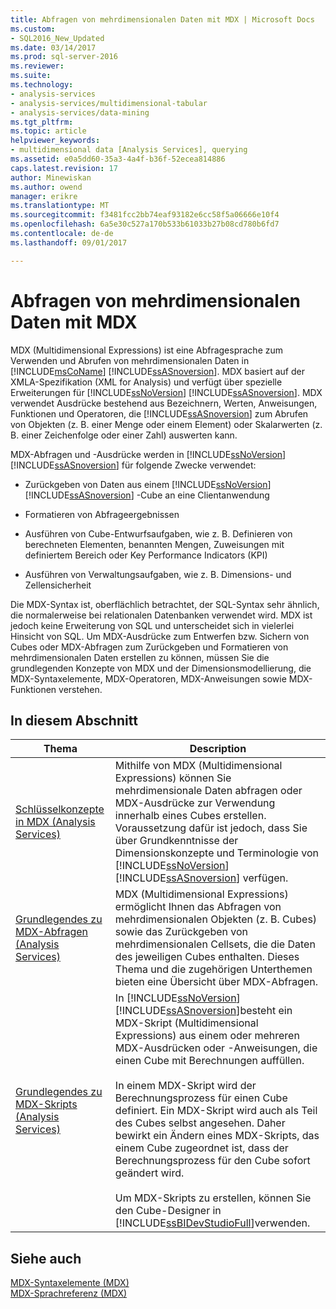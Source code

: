 ```yaml
---
title: Abfragen von mehrdimensionalen Daten mit MDX | Microsoft Docs
ms.custom:
- SQL2016_New_Updated
ms.date: 03/14/2017
ms.prod: sql-server-2016
ms.reviewer: 
ms.suite: 
ms.technology:
- analysis-services
- analysis-services/multidimensional-tabular
- analysis-services/data-mining
ms.tgt_pltfrm: 
ms.topic: article
helpviewer_keywords:
- multidimensional data [Analysis Services], querying
ms.assetid: e0a5dd60-35a3-4a4f-b36f-52ecea814886
caps.latest.revision: 17
author: Minewiskan
ms.author: owend
manager: erikre
ms.translationtype: MT
ms.sourcegitcommit: f3481fcc2bb74eaf93182e6cc58f5a06666e10f4
ms.openlocfilehash: 6a5e30c527a170b533b61033b27b08cd780b6fd7
ms.contentlocale: de-de
ms.lasthandoff: 09/01/2017

---
```

# <a name="querying-multidimensional-data-with-mdx"></a>Abfragen von mehrdimensionalen Daten mit MDX
  MDX (Multidimensional Expressions) ist eine Abfragesprache zum Verwenden und Abrufen von mehrdimensionalen Daten in [!INCLUDE[msCoName](../../../includes/msconame-md.md)] [!INCLUDE[ssASnoversion](../../../includes/ssasnoversion-md.md)]. MDX basiert auf der XMLA-Spezifikation (XML for Analysis) und verfügt über spezielle Erweiterungen für [!INCLUDE[ssNoVersion](../../../includes/ssnoversion-md.md)] [!INCLUDE[ssASnoversion](../../../includes/ssasnoversion-md.md)]. MDX verwendet Ausdrücke bestehend aus Bezeichnern, Werten, Anweisungen, Funktionen und Operatoren, die [!INCLUDE[ssASnoversion](../../../includes/ssasnoversion-md.md)] zum Abrufen von Objekten (z. B. einer Menge oder einem Element) oder Skalarwerten (z. B. einer Zeichenfolge oder einer Zahl) auswerten kann.  
  
 MDX-Abfragen und -Ausdrücke werden in [!INCLUDE[ssNoVersion](../../../includes/ssnoversion-md.md)] [!INCLUDE[ssASnoversion](../../../includes/ssasnoversion-md.md)] für folgende Zwecke verwendet:  
  
-   Zurückgeben von Daten aus einem [!INCLUDE[ssNoVersion](../../../includes/ssnoversion-md.md)] [!INCLUDE[ssASnoversion](../../../includes/ssasnoversion-md.md)] -Cube an eine Clientanwendung  
  
-   Formatieren von Abfrageergebnissen  
  
-   Ausführen von Cube-Entwurfsaufgaben, wie z. B. Definieren von berechneten Elementen, benannten Mengen, Zuweisungen mit definiertem Bereich oder Key Performance Indicators (KPI)  
  
-   Ausführen von Verwaltungsaufgaben, wie z. B. Dimensions- und Zellensicherheit  
  
 Die MDX-Syntax ist, oberflächlich betrachtet, der SQL-Syntax sehr ähnlich, die normalerweise bei relationalen Datenbanken verwendet wird. MDX ist jedoch keine Erweiterung von SQL und unterscheidet sich in vielerlei Hinsicht von SQL. Um MDX-Ausdrücke zum Entwerfen bzw. Sichern von Cubes oder MDX-Abfragen zum Zurückgeben und Formatieren von mehrdimensionalen Daten erstellen zu können, müssen Sie die grundlegenden Konzepte von MDX und der Dimensionsmodellierung, die MDX-Syntaxelemente, MDX-Operatoren, MDX-Anweisungen sowie MDX-Funktionen verstehen.  
  
## <a name="in-this-section"></a>In diesem Abschnitt  
  
|Thema|Description|  
|-----------|-----------------|  
|[Schlüsselkonzepte in MDX &#40;Analysis Services&#41;](../../../analysis-services/multidimensional-models/mdx/key-concepts-in-mdx-analysis-services.md)|Mithilfe von MDX (Multidimensional Expressions) können Sie mehrdimensionale Daten abfragen oder MDX-Ausdrücke zur Verwendung innerhalb eines Cubes erstellen. Voraussetzung dafür ist jedoch, dass Sie über Grundkenntnisse der Dimensionskonzepte und Terminologie von [!INCLUDE[ssNoVersion](../../../includes/ssnoversion-md.md)] [!INCLUDE[ssASnoversion](../../../includes/ssasnoversion-md.md)] verfügen.|  
|[Grundlegendes zu MDX-Abfragen &#40;Analysis Services&#41;](../../../analysis-services/multidimensional-models/mdx/mdx-query-fundamentals-analysis-services.md)|MDX (Multidimensional Expressions) ermöglicht Ihnen das Abfragen von mehrdimensionalen Objekten (z. B. Cubes) sowie das Zurückgeben von mehrdimensionalen Cellsets, die die Daten des jeweiligen Cubes enthalten. Dieses Thema und die zugehörigen Unterthemen bieten eine Übersicht über MDX-Abfragen.|  
|[Grundlegendes zu MDX-Skripts &#40;Analysis Services&#41;](../../../analysis-services/multidimensional-models/mdx/mdx-scripting-fundamentals-analysis-services.md)|In [!INCLUDE[ssNoVersion](../../../includes/ssnoversion-md.md)] [!INCLUDE[ssASnoversion](../../../includes/ssasnoversion-md.md)]besteht ein MDX-Skript (Multidimensional Expressions) aus einem oder mehreren MDX-Ausdrücken oder -Anweisungen, die einen Cube mit Berechnungen auffüllen.<br /><br /> In einem MDX-Skript wird der Berechnungsprozess für einen Cube definiert. Ein MDX-Skript wird auch als Teil des Cubes selbst angesehen. Daher bewirkt ein Ändern eines MDX-Skripts, das einem Cube zugeordnet ist, dass der Berechnungsprozess für den Cube sofort geändert wird.<br /><br /> Um MDX-Skripts zu erstellen, können Sie den Cube-Designer in [!INCLUDE[ssBIDevStudioFull](../../../includes/ssbidevstudiofull-md.md)]verwenden.|  
  
## <a name="see-also"></a>Siehe auch  
 [MDX-Syntaxelemente &#40;MDX&#41;](../../../mdx/mdx-syntax-elements-mdx.md)   
 [MDX-Sprachreferenz &#40;MDX&#41;](../../../mdx/mdx-language-reference-mdx.md)  
  
  
